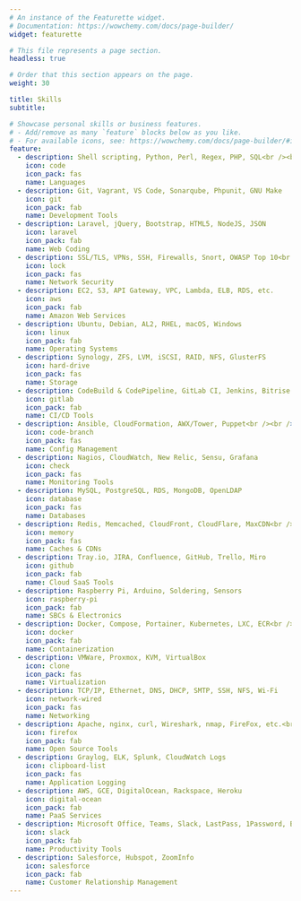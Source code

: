 ```yaml
---
# An instance of the Featurette widget.
# Documentation: https://wowchemy.com/docs/page-builder/
widget: featurette

# This file represents a page section.
headless: true

# Order that this section appears on the page.
weight: 30

title: Skills
subtitle:

# Showcase personal skills or business features.
# - Add/remove as many `feature` blocks below as you like.
# - For available icons, see: https://wowchemy.com/docs/page-builder/#icons
feature:
  - description: Shell scripting, Python, Perl, Regex, PHP, SQL<br /><br />
    icon: code
    icon_pack: fas
    name: Languages
  - description: Git, Vagrant, VS Code, Sonarqube, Phpunit, GNU Make
    icon: git
    icon_pack: fab
    name: Development Tools
  - description: Laravel, jQuery, Bootstrap, HTML5, NodeJS, JSON
    icon: laravel
    icon_pack: fab
    name: Web Coding
  - description: SSL/TLS, VPNs, SSH, Firewalls, Snort, OWASP Top 10<br /><br />
    icon: lock
    icon_pack: fas
    name: Network Security
  - description: EC2, S3, API Gateway, VPC, Lambda, ELB, RDS, etc.
    icon: aws
    icon_pack: fab
    name: Amazon Web Services
  - description: Ubuntu, Debian, AL2, RHEL, macOS, Windows
    icon: linux
    icon_pack: fab
    name: Operating Systems
  - description: Synology, ZFS, LVM, iSCSI, RAID, NFS, GlusterFS
    icon: hard-drive
    icon_pack: fas
    name: Storage
  - description: CodeBuild & CodePipeline, GitLab CI, Jenkins, Bitrise
    icon: gitlab
    icon_pack: fab
    name: CI/CD Tools
  - description: Ansible, CloudFormation, AWX/Tower, Puppet<br /><br />
    icon: code-branch
    icon_pack: fas
    name: Config Management
  - description: Nagios, CloudWatch, New Relic, Sensu, Grafana
    icon: check
    icon_pack: fas
    name: Monitoring Tools
  - description: MySQL, PostgreSQL, RDS, MongoDB, OpenLDAP
    icon: database
    icon_pack: fas
    name: Databases
  - description: Redis, Memcached, CloudFront, CloudFlare, MaxCDN<br /><br />
    icon: memory
    icon_pack: fas
    name: Caches & CDNs
  - description: Tray.io, JIRA, Confluence, GitHub, Trello, Miro
    icon: github
    icon_pack: fab
    name: Cloud SaaS Tools
  - description: Raspberry Pi, Arduino, Soldering, Sensors
    icon: raspberry-pi
    icon_pack: fab
    name: SBCs & Electronics
  - description: Docker, Compose, Portainer, Kubernetes, LXC, ECR<br /><br />
    icon: docker
    icon_pack: fab
    name: Containerization
  - description: VMWare, Proxmox, KVM, VirtualBox
    icon: clone
    icon_pack: fas
    name: Virtualization
  - description: TCP/IP, Ethernet, DNS, DHCP, SMTP, SSH, NFS, Wi-Fi
    icon: network-wired
    icon_pack: fas
    name: Networking
  - description: Apache, nginx, curl, Wireshark, nmap, FireFox, etc.<br /><br />
    icon: firefox
    icon_pack: fab
    name: Open Source Tools
  - description: Graylog, ELK, Splunk, CloudWatch Logs
    icon: clipboard-list
    icon_pack: fas
    name: Application Logging
  - description: AWS, GCE, DigitalOcean, Rackspace, Heroku
    icon: digital-ocean
    icon_pack: fab
    name: PaaS Services
  - description: Microsoft Office, Teams, Slack, LastPass, 1Password, Bitwarden
    icon: slack
    icon_pack: fab
    name: Productivity Tools
  - description: Salesforce, Hubspot, ZoomInfo
    icon: salesforce
    icon_pack: fab
    name: Customer Relationship Management
---
```

